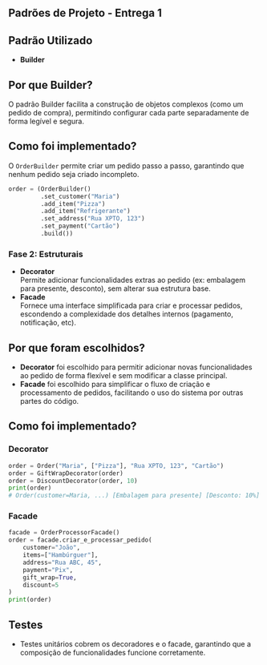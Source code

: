 
## Padrões de Projeto - Entrega 1
## Padrão Utilizado

- **Builder**

## Por que Builder?

O padrão Builder facilita a construção de objetos complexos (como um pedido de compra), permitindo configurar cada parte separadamente de forma legível e segura.

## Como foi implementado?

O `OrderBuilder` permite criar um pedido passo a passo, garantindo que nenhum pedido seja criado incompleto.

```python
order = (OrderBuilder()
         .set_customer("Maria")
         .add_item("Pizza")
         .add_item("Refrigerante")
         .set_address("Rua XPTO, 123")
         .set_payment("Cartão")
         .build())
```


### Fase 2: Estruturais

- **Decorator**  
  Permite adicionar funcionalidades extras ao pedido (ex: embalagem para presente, desconto), sem alterar sua estrutura base.
- **Facade**  
  Fornece uma interface simplificada para criar e processar pedidos, escondendo a complexidade dos detalhes internos (pagamento, notificação, etc).

## Por que foram escolhidos?

- **Decorator** foi escolhido para permitir adicionar novas funcionalidades ao pedido de forma flexível e sem modificar a classe principal.
- **Facade** foi escolhido para simplificar o fluxo de criação e processamento de pedidos, facilitando o uso do sistema por outras partes do código.

## Como foi implementado?

### Decorator

```python
order = Order("Maria", ["Pizza"], "Rua XPTO, 123", "Cartão")
order = GiftWrapDecorator(order)
order = DiscountDecorator(order, 10)
print(order)
# Order(customer=Maria, ...) [Embalagem para presente] [Desconto: 10%]
```

### Facade

```python
facade = OrderProcessorFacade()
order = facade.criar_e_processar_pedido(
    customer="João",
    items=["Hambúrguer"],
    address="Rua ABC, 45",
    payment="Pix",
    gift_wrap=True,
    discount=5
)
print(order)
```

## Testes

- Testes unitários cobrem os decoradores e o facade, garantindo que a composição de funcionalidades funcione corretamente.
